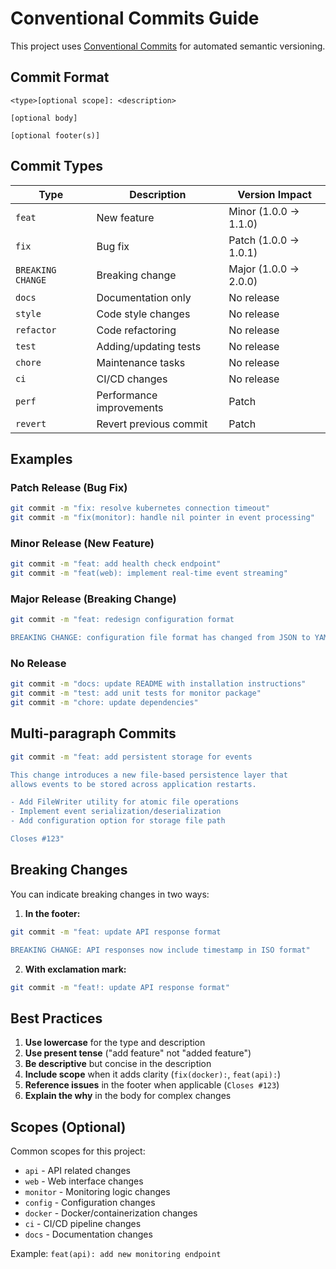 # Conventional Commits Guide

This project uses [Conventional Commits](https://www.conventionalcommits.org/) for automated semantic versioning.

## Commit Format

```
<type>[optional scope]: <description>

[optional body]

[optional footer(s)]
```

## Commit Types

| Type | Description | Version Impact |
|------|-------------|----------------|
| `feat` | New feature | Minor (1.0.0 → 1.1.0) |
| `fix` | Bug fix | Patch (1.0.0 → 1.0.1) |
| `BREAKING CHANGE` | Breaking change | Major (1.0.0 → 2.0.0) |
| `docs` | Documentation only | No release |
| `style` | Code style changes | No release |
| `refactor` | Code refactoring | No release |
| `test` | Adding/updating tests | No release |
| `chore` | Maintenance tasks | No release |
| `ci` | CI/CD changes | No release |
| `perf` | Performance improvements | Patch |
| `revert` | Revert previous commit | Patch |

## Examples

### Patch Release (Bug Fix)
```bash
git commit -m "fix: resolve kubernetes connection timeout"
git commit -m "fix(monitor): handle nil pointer in event processing"
```

### Minor Release (New Feature)
```bash
git commit -m "feat: add health check endpoint"
git commit -m "feat(web): implement real-time event streaming"
```

### Major Release (Breaking Change)
```bash
git commit -m "feat: redesign configuration format

BREAKING CHANGE: configuration file format has changed from JSON to YAML"
```

### No Release
```bash
git commit -m "docs: update README with installation instructions"
git commit -m "test: add unit tests for monitor package"
git commit -m "chore: update dependencies"
```

## Multi-paragraph Commits

```bash
git commit -m "feat: add persistent storage for events

This change introduces a new file-based persistence layer that
allows events to be stored across application restarts.

- Add FileWriter utility for atomic file operations
- Implement event serialization/deserialization
- Add configuration option for storage file path

Closes #123"
```

## Breaking Changes

You can indicate breaking changes in two ways:

1. **In the footer:**
```bash
git commit -m "feat: update API response format

BREAKING CHANGE: API responses now include timestamp in ISO format"
```

2. **With exclamation mark:**
```bash
git commit -m "feat!: update API response format"
```

## Best Practices

1. **Use lowercase** for the type and description
2. **Use present tense** ("add feature" not "added feature")
3. **Be descriptive** but concise in the description
4. **Include scope** when it adds clarity (`fix(docker):`, `feat(api):`)
5. **Reference issues** in the footer when applicable (`Closes #123`)
6. **Explain the why** in the body for complex changes

## Scopes (Optional)

Common scopes for this project:
- `api` - API related changes
- `web` - Web interface changes
- `monitor` - Monitoring logic changes
- `config` - Configuration changes
- `docker` - Docker/containerization changes
- `ci` - CI/CD pipeline changes
- `docs` - Documentation changes

Example: `feat(api): add new monitoring endpoint`
